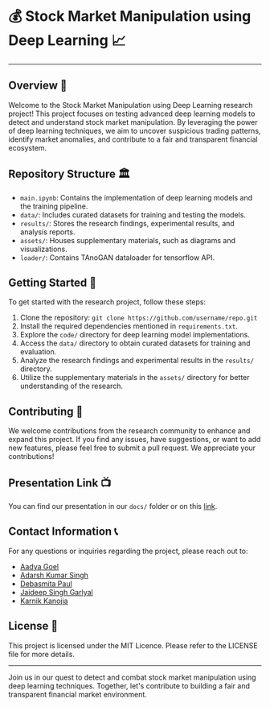 # 💰 Stock Market Manipulation using Deep Learning 📈

---

## Overview 👀

Welcome to the Stock Market Manipulation using Deep Learning research project! This project focuses on testing advanced deep learning models to detect and understand stock market manipulation. By leveraging the power of deep learning techniques, we aim to uncover suspicious trading patterns, identify market anomalies, and contribute to a fair and transparent financial ecosystem.

## Repository Structure 🏛️

- `main.ipynb`: Contains the implementation of deep learning models and the training pipeline.
- `data/`: Includes curated datasets for training and testing the models.
- `results/`: Stores the research findings, experimental results, and analysis reports.
- `assets/`: Houses supplementary materials, such as diagrams and visualizations.
- `loader/`: Contains TAnoGAN dataloader for tensorflow API.

## Getting Started 🚗

To get started with the research project, follow these steps:

1. Clone the repository: `git clone https://github.com/username/repo.git`
2. Install the required dependencies mentioned in `requirements.txt`.
3. Explore the `code/` directory for deep learning model implementations.
4. Access the `data/` directory to obtain curated datasets for training and evaluation.
6. Analyze the research findings and experimental results in the `results/` directory.
7. Utilize the supplementary materials in the `assets/` directory for better understanding of the research.

## Contributing 🤝

We welcome contributions from the research community to enhance and expand this project. If you find any issues, have suggestions, or want to add new features, please feel free to submit a pull request. We appreciate your contributions!

## Presentation Link  📺
You can find our presentation in our `docs/` folder or on this [link](https://www.canva.com/design/DAFdeLZutCc/LSwCGZGFuNqjfTzdX8751A/edit?utm_content=DAFdeLZutCc&utm_campaign=designshare&utm_medium=link2&utm_source=sharebutton).

## Contact Information 📞

For any questions or inquiries regarding the project, please reach out to:
- [Aadya Goel](mailto:aadya.goel2021@vitstudent.ac.in)
- [Adarsh Kumar Singh](mailto:adarsh36jnp@gmail.com)
- [Debasmita Paul](mailto:debasmita.paul2020@vitstudent.ac.in)
- [Jaideep Singh Garlyal](mailto:jg8376@srmist.edu.in)
- [Karnik Kanojia](mailto:karnikk1406120@gmail.com)

## License 🔑

This project is licensed under the MIT Licence. Please refer to the LICENSE file for more details.

---
Join us in our quest to detect and combat stock market manipulation using deep learning techniques. Together, let's contribute to building a fair and transparent financial market environment.
